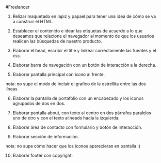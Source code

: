  #Freelancer
 
 1. Relizar maquetado en lapiz y papael para tener una idea de cómo se va a construir el HTML.
 
 2. Establecer el contenido e idear las etiquetas de acuerdo a lo que deseamos que relacione el navegador al momento de que los usuarios realicen las búsquedas de nuestro producto.
 
 3. Elaborar el head, escribir el title y linkear correctamente las fuentes y el css.
 
 4. Elaborar barra de navegación con un botón  de interacción a la derecha.
 
 5. Elaborar pantalla principal con icono al frente.
 
 nota: no supe el modo de incluir el grafico de la estrellita entre las dos líneas
 
 6. Elaborar la pantalla de portafolio con un encabezado y los iconos agrupados de dos en dos.   
 
 7. Elaborar pantalla about, con texto al centro en dos párrafos paralelos uno de otro y con el texto alineado hacia la izquierda.
 
 8. Elaborar área de contacto con formulario y botón de interacción.
 
 9. Elaborar sección de información.
 
 nota: no supe cómo hacer que los iconos aparecieran en pantalla :(
 
 10. Elaborar footer con copyright.
 
 
 